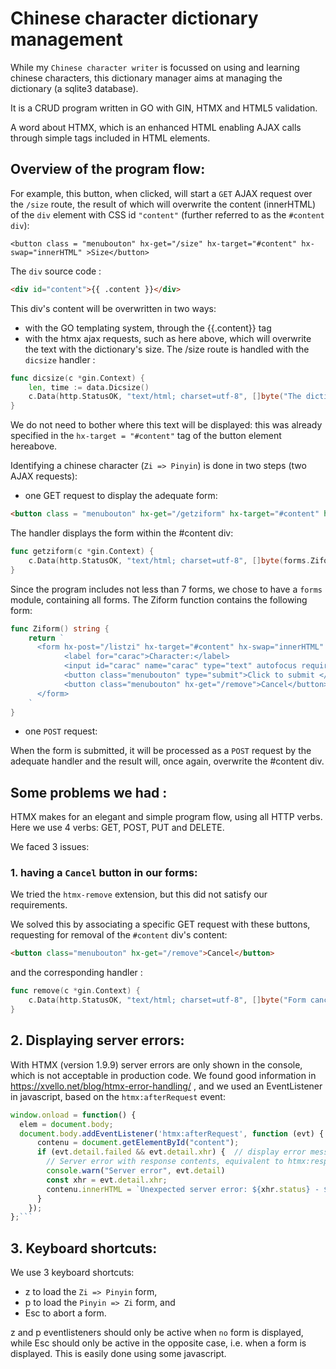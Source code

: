 # Chinese character dictionary management
While my `Chinese character writer` is focussed on using and learning chinese characters, this dictionary manager aims at managing the dictionary (a sqlite3 database).

It is a CRUD program written in GO with GIN, HTMX and HTML5 validation.

A word about HTMX, which is an enhanced HTML enabling AJAX calls through simple tags included in HTML elements.

## Overview of the program flow:

For example, this button, when clicked, will start a `GET` AJAX request over the `/size` route, the result of which will overwrite the content (innerHTML) of the `div` element with CSS id `"content"` (further referred to as the `#content div`):

```
<button class = "menubouton" hx-get="/size" hx-target="#content" hx-swap="innerHTML" >Size</button>
```

The `div` source code :

```html
<div id="content">{{ .content }}</div>
```

This div's content will be overwritten in two ways:
- with the GO templating system, through the {{.content}} tag
- with the htmx ajax requests, such as here above, which will overwrite the text with the dictionary's size. The /size route is handled with the `dicsize` handler :

```go
func dicsize(c *gin.Context) {
	len, time := data.Dicsize()
	c.Data(http.StatusOK, "text/html; charset=utf-8", []byte("The dictionary presently contains "+len+" entries ; last updated on "+time))
}
```

We do not need to bother where this text will be displayed: this was already specified in the `hx-target = "#content"` tag of the button element hereabove.


Identifying a chinese character (`Zi => Pinyin`) is done in two steps (two AJAX requests):
- one GET request to display the adequate form:

```html
<button class = "menubouton" hx-get="/getziform" hx-target="#content" hx-swap="innerHTML" >Zi => Pinyin</button>
````

The handler displays the form within the #content div:

```go
func getziform(c *gin.Context) {
	c.Data(http.StatusOK, "text/html; charset=utf-8", []byte(forms.Ziform()))
}
```

Since the program includes not less than 7 forms, we chose to have a `forms` module, containing all forms. The Ziform function contains the following form:

```go
func Ziform() string {
	return `
	  <form hx-post="/listzi" hx-target="#content" hx-swap="innerHTML" >
		    <label for="carac">Character:</label>
		    <input id="carac" name="carac" type="text" autofocus required minlength="1" maxlength="1">
		    <button class="menubouton" type="submit">Click to submit </button>
			<button class="menubouton" hx-get="/remove">Cancel</button>
	  </form>
	`
}
```

- one `POST` request:

When the form is submitted, it will be processed as a `POST` request by the adequate handler and the result will, once again, overwrite the #content div.

## Some problems we had :

HTMX makes for an elegant and simple program flow, using all HTTP verbs. Here we use 4 verbs: GET, POST, PUT and DELETE.

We faced 3 issues:

### 1. having a `Cancel` button in our forms: 

We tried the `htmx-remove` extension, but this did not satisfy our requirements.

We solved this by associating a specific GET request with these buttons, requesting for removal of the `#content` div's content:

```html
<button class="menubouton" hx-get="/remove">Cancel</button>
```

and the corresponding handler :

```go
func remove(c *gin.Context) {
	c.Data(http.StatusOK, "text/html; charset=utf-8", []byte("Form canceled."))
}
```

## 2. Displaying server errors:

With HTMX (version 1.9.9) server errors are only shown in the console, which is not acceptable in production code. We found good information in https://xvello.net/blog/htmx-error-handling/ , and we used an EventListener in javascript, based on the `htmx:afterRequest` event:


```javascript
window.onload = function() {
  elem = document.body;
  document.body.addEventListener('htmx:afterRequest', function (evt) {
      contenu = document.getElementById("content");
      if (evt.detail.failed && evt.detail.xhr) {  // display error message within the document (and not only the console)
        // Server error with response contents, equivalent to htmx:responseError
        console.warn("Server error", evt.detail)
        const xhr = evt.detail.xhr;
        contenu.innerHTML = `Unexpected server error: ${xhr.status} - ${xhr.statusText}`;
      } 
    });
};```
```

## 3. Keyboard shortcuts:
We use 3 keyboard shortcuts:
- z to load the `Zi => Pinyin` form,
- p to load the `Pinyin => Zi` form, and
- Esc to abort a form.

z and p eventlisteners should only be active when `no` form is displayed, while Esc should only be active in the opposite case, i.e. when a form is displayed.
This is easily done using some javascript. 
